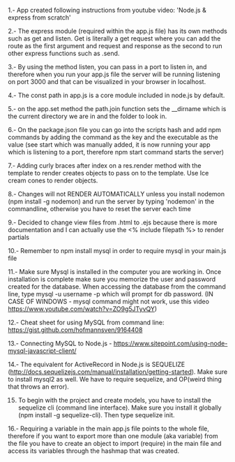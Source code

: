 1.- App created following instructions from youtube video: 'Node.js & express from scratch'

2.- The express module (required within the app.js file) has its own methods such as get and listen. Get is literally a get request where you can add the route as the first argument and request and response as the second to run other express functions such as .send.

3.- By using the method listen, you can pass in a port to listen in, and therefore when you run your app.js file the server will be running listening on port 3000 and that can be visualized in your browser in localhost.

4.- The const path in app.js is a core module included in node.js by default.

5.- on the app.set method the path.join function sets the __dirname which is the current directory we are in and the folder to look in.

6.- On the package.json file you can go into the scripts hash and add npm commands by adding the command as the key and the executable as the value (see start which was manually added, it is now running your app which is listening to a port, therefore npm start command starts the server)

7.- Adding curly braces after index on a res.render method with the template to render creates objects to pass on to the template. Use Ice cream cones to render objects.

8.- Changes will not RENDER AUTOMATICALLY unless you install nodemon (npm install -g nodemon) and run the server by typing 'nodemon' in the commandline, otherwise you have to reset the server each time

9.- Decided to change view files from .html to .ejs because there is more documentation and I can actually use the <% include filepath %> to render partials

10.- Remember to npm install mysql in order to require mysql in your main.js file

11.- Make sure Mysql is installed in the computer you are working in. Once installation is complete make sure you memorize the user and password created for the database. When accessing the database from the command line, type mysql -u username -p which will prompt for db password. (IN CASE OF WINDOWS - mysql command might not work, use this video https://www.youtube.com/watch?v=ZO9g5JTyvQY)

12.- Cheat sheet for using MySQL from command line: https://gist.github.com/hofmannsven/9164408

13.- Connecting MySQL to Node.js - https://www.sitepoint.com/using-node-mysql-javascript-client/

14.- The equivalent for ActiveRecord in Node.js is SEQUELIZE (http://docs.sequelizejs.com/manual/installation/getting-started). Make sure to install mysql2 as well. We have to require sequelize, and OP(weird thing that throws an error).

15. To begin with the project and create models, you have to install the sequelize cli (command line interface). Make sure you install it globally (npm install -g sequelize-cli). Then type sequelize init.

16.- Requiring a variable in the main app.js file points to the whole file, therefore if you want to export more than one module (aka variable) from the file you have to create an object to import (require) in the main file and access its variables through the hashmap that was created.
